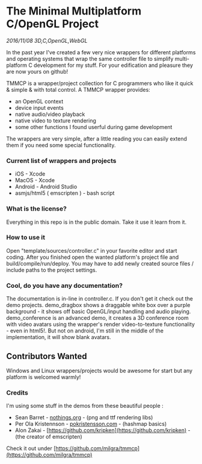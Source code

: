 # The Minimal Multiplatform C/OpenGL Project
_2016/11/08 3D,C,OpenGL,WebGL_

In the past year I've created a few very nice wrappers for different platforms and operating systems that wrap the same controller file to simplify multi-platform C development for my stuff. For your edification and pleasure they are now yours on github!

TMMCP is a wrapper/project collection for C programmers who like it quick & simple & with total control. A TMMCP wrapper provides:

- an OpenGL context
- device input events
- native audio/video playback
- native video to texture rendering
- some other functions I found userful during game development

The wrappers are very simple, after a little reading you can easily extend them if you need some special functionality.

### Current list of wrappers and projects

- iOS - Xcode
- MacOS - Xcode
- Android - Android Studio
- asmjs/html5 ( emscripten ) - bash script

### What is the license?

Everything in this repo is in the public domain. Take it use it learn from it.

### How to use it

Open "template/sources/controller.c" in your favorite editor and start coding. After you finished open the wanted platform's project file and build/compile/run/deploy. You may have to add newly created source files / include paths to the project settings.

### Cool, do you have any documentation?

The documentation is in-line in controller.c. If you don't get it check out the demo projects. demo_dragbox shows a draggable white box over a purple background - it shows off basic OpenGL/input handling and audio playing. demo_conference is an advanced demo, it creates a 3D conference room with video avatars using the wrapper's render video-to-texture functionality - even in html5!. But not on android, I'm still in the middle of the implementation, it will show blank avatars.

## Contributors Wanted

Windows and Linux wrappers/projects would be awesome for start but any platform is welcomed warmly!

### Credits

I'm using some stuff in the demos from these beautiful people :
  
- Sean Barret - [nothings.org](http://nothings.org) - (png and ttf rendering libs)  
- Per Ola Kristennson - [pokristensson.com](http://pokristensson.com/software.html) - (hashmap basics)  
- Alon Zakai - [https://github.com/kripken](https://github.com/kripken) - (the creator of emscripten)  

Check it out under [https://github.com/milgra/tmmcp](https://github.com/milgra/tmmcp)